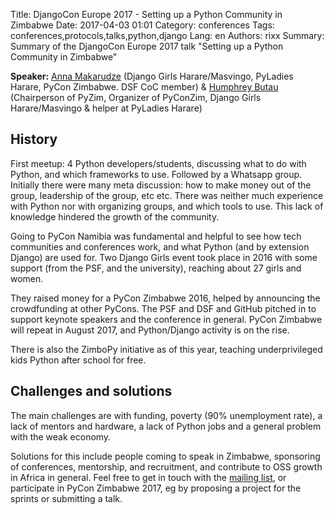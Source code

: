 Title: DjangoCon Europe 2017 - Setting up a Python Community in Zimbabwe
Date:   2017-04-03 01:01
Category: conferences
Tags: conferences,protocols,talks,python,django
Lang: en
Authors: rixx
Summary: Summary of the DjangoCon Europe 2017 talk "Setting up a Python Community in Zimbabwe"

**Speaker:** [Anna Makarudze](https://twitter.com/amakarudze) (Django Girls Harare/Masvingo, PyLadies Harare, PyCon Zimbabwe. DSF CoC member) &
[Humphrey Butau](https://twitter.com/hamub) (Chairperson of PyZim, Organizer of PyConZim, Django Girls Harare/Masvingo & helper at PyLadies Harare)

## History

First meetup: 4 Python developers/students, discussing what to do with Python, and which frameworks to use.
Followed by a Whatsapp group. Initially there were many meta discussion: how to make money out of the group,
leadership of the group, etc etc. There was neither much experience with Python nor with organizing groups,
and which tools to use. This lack of knowledge hindered the growth of the community.

Going to PyCon Namibia was fundamental and helpful to see how tech communities and conferences work, and what
Python (and by extension Django) are used for.
Two Django Girls event took place in 2016 with some support (from the PSF, and the university), reaching about 27 girls and women.

They raised money for a PyCon Zimbabwe 2016, helped by announcing the crowdfunding at other PyCons.
The PSF and DSF and GitHub pitched in to support keynote speakers and the conference in general.
PyCon Zimbabwe will repeat in August 2017, and Python/Django activity is on the rise.

There is also the ZimboPy initiative as of this year, teaching underprivileged kids Python after school for free.

## Challenges and solutions

The main challenges are with funding, poverty (90% unemployment rate), a lack of mentors and hardware, a lack of Python
jobs and a general problem with the weak economy.

Solutions for this include people coming to speak in Zimbabwe, sponsoring of conferences, mentorship, and recruitment,
and contribute to OSS growth in Africa in general. Feel free to get in touch with the [mailing
list](python-africa@python.org), or participate in PyCon Zimbabwe 2017, eg by proposing a project for the sprints or
submitting a talk.
